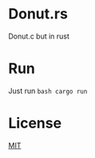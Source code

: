 # Donut.rs
Donut.c but in rust

# Run
Just run ```bash cargo run```

# License
[MIT](https://choosealicense.com/licenses/mit/)